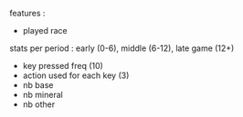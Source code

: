 features :
- played race

stats per period : early (0-6), middle (6-12), late game (12+) 
- key pressed freq (10)
- action used for each key (3)
- nb base
- nb mineral
- nb other

